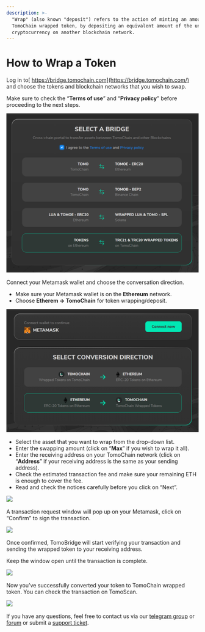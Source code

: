 ```yaml
---
description: >-
  "Wrap" (also known "deposit") refers to the action of minting an amount of
  TomoChain wrapped token, by depositing an equivalent amount of the underlying
  cryptocurrency on another blockchain network.
---
```


# How to Wrap a Token

Log in to[ https://bridge.tomochain.com](https://bridge.tomochain.com/) and choose the tokens and blockchain networks that you wish to swap.

Make sure to check the “**Terms of use**” and “**Privacy policy**” before proceeding to the next steps.

![](../../../.gitbook/assets/image%20%28106%29.png)

Connect your Metamask wallet and choose the conversation direction. 

* Make sure your Metamask wallet is on the **Ethereum** network.
* Choose **Etherem -&gt; TomoChain** for token wrapping/deposit.

![](../../../.gitbook/assets/image%20%28109%29.png)

* Select the asset that you want to wrap from the drop-down list. 
* Enter the swapping amount \(click on “**Max**” if you wish to wrap it all\).
* Enter the receiving address on your TomoChain network \(click on “**Address**” if your receiving address is the same as your sending address\).
* Check the estimated transaction fee and make sure your remaining ETH is enough to cover the fee.
* Read and check the notices carefully before you click on “Next”.

![](https://lh5.googleusercontent.com/1c_UQwVic9_S-gE0XZWiBoAIUVDYv45wy6QUTZ_tQS6x323agNDhpzt7-3-vCQQcAQROrenG27khOmkJutHGtRKauRkpdnSV2UchgymCTpbJddDToNgwqJUheS43vxHGE3TKu9G4)

A transaction request window will pop up on your Metamask, click on “Confirm” to sign the transaction. 

![](https://lh5.googleusercontent.com/qsafPzmsE00vvrMLtPjFmihOScxu-jbokFR19HLRDoc9L-HrEO3oHu-c1LJLi7BYNca8Zwbxdbxz-MEQQRPxAE6KgSgGq-OoUurrAAS1eaZNXy9fps5iLp_FwGGWpA4sIDBi9A-j)

Once confirmed, TomoBridge will start verifying your transaction and sending the wrapped token to your receiving address.

Keep the window open until the transaction is complete. 

![](https://lh4.googleusercontent.com/bdQyY5slVl6IZK9skNpiOaA0G-103W7A5I5NWSt6TO41DYfKYI0Hdy9uH5urvawZtAbIFPcnkJTEMZneNP6jRNsM0XQJJvYtbYknjBFUtX0aALFYPOXUFcCRHoAeApduYX4o3EX7)

Now you’ve successfully converted your token to TomoChain wrapped token. You can check the transaction on TomoScan. 

![](https://lh4.googleusercontent.com/C_F1OeMBRfvSdSHXAvAhA4ph5ZPfe4c3FAbiPD1YLaQbCz8LqRTlGbDPeIRraHo7amdY8ZstdWkWwb9r66z2rt_Ixc3IIN17ZaYGR71j1Lt1oYfGV-45xxDC3BJ6X49Q7JrubuOV)

If you have any questions, feel free to contact us via our [telegram group](https://t.me/TomoChain) or [forum](https://forum.tomochain.com/c/technical-discussion/9) or submit a [support ticket](https://docs.google.com/forms/d/e/1FAIpQLSepwuF5MEwos7Gd_D1NllncV8JFKGoU92PO6ZNx4x9ri1WVbA/viewform).   
  


